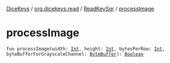 [DiceKeys](../../index.md) / [org.dicekeys.read](../index.md) / [ReadKeySqr](index.md) / [processImage](./process-image.md)

# processImage

`fun processImage(width: `[`Int`](https://kotlinlang.org/api/latest/jvm/stdlib/kotlin/-int/index.html)`, height: `[`Int`](https://kotlinlang.org/api/latest/jvm/stdlib/kotlin/-int/index.html)`, bytesPerRow: `[`Int`](https://kotlinlang.org/api/latest/jvm/stdlib/kotlin/-int/index.html)`, byteBufferForGrayscaleChannel: `[`ByteBuffer`](https://docs.oracle.com/javase/8/docs/api/java/nio/ByteBuffer.html)`): `[`Boolean`](https://kotlinlang.org/api/latest/jvm/stdlib/kotlin/-boolean/index.html)